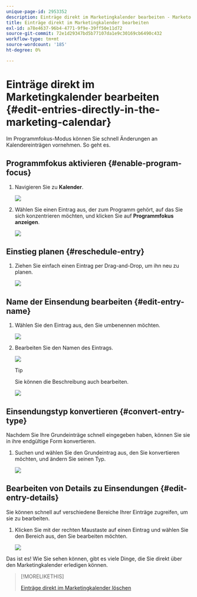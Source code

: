 ```yaml
---
unique-page-id: 2953352
description: Einträge direkt im Marketingkalender bearbeiten - Marketo Docs - Produktdokumentation
title: Einträge direkt im Marketingkalender bearbeiten
exl-id: a78e4637-96b4-4771-9f9e-39ff50e11d72
source-git-commit: 72e1d29347bd5b77107da1e9c30169cb6490c432
workflow-type: tm+mt
source-wordcount: '185'
ht-degree: 0%

---
```


# Einträge direkt im Marketingkalender bearbeiten {#edit-entries-directly-in-the-marketing-calendar}

Im Programmfokus-Modus können Sie schnell Änderungen an Kalendereinträgen vornehmen. So geht es.

## Programmfokus aktivieren {#enable-program-focus}

1. Navigieren Sie zu **Kalender**.

   ![](assets/2017-05-10-15-30-47-3.png)

1. Wählen Sie einen Eintrag aus, der zum Programm gehört, auf das Sie sich konzentrieren möchten, und klicken Sie auf **Programmfokus anzeigen**.

   ![](assets/image2014-10-20-13-3a16-3a7.png)

## Einstieg planen {#reschedule-entry}

1. Ziehen Sie einfach einen Eintrag per Drag-and-Drop, um ihn neu zu planen.

   ![](assets/image2014-10-20-13-3a16-3a18.png)

## Name der Einsendung bearbeiten {#edit-entry-name}

1. Wählen Sie den Eintrag aus, den Sie umbenennen möchten.

   ![](assets/image2014-10-20-13-3a16-3a31.png)

1. Bearbeiten Sie den Namen des Eintrags.

   ![](assets/image2014-10-20-13-3a16-3a42.png)

   >[!TIP]
   >
   >Sie können die Beschreibung auch bearbeiten.
   >
   >![](assets/image2014-10-20-13-3a16-3a56.png)

## Einsendungstyp konvertieren {#convert-entry-type}

Nachdem Sie Ihre Grundeinträge schnell eingegeben haben, können Sie sie in ihre endgültige Form konvertieren.

1. Suchen und wählen Sie den Grundeintrag aus, den Sie konvertieren möchten, und ändern Sie seinen Typ.

   ![](assets/image2014-10-20-13-3a18-3a38.png)

## Bearbeiten von Details zu Einsendungen {#edit-entry-details}

Sie können schnell auf verschiedene Bereiche Ihrer Einträge zugreifen, um sie zu bearbeiten.

1. Klicken Sie mit der rechten Maustaste auf einen Eintrag und wählen Sie den Bereich aus, den Sie bearbeiten möchten.

   ![](assets/image2014-10-20-13-3a18-3a48.png)

Das ist es! Wie Sie sehen können, gibt es viele Dinge, die Sie direkt über den Marketingkalender erledigen können.

>[!MORELIKETHIS]
>
>[Einträge direkt im Marketingkalender löschen](/help/marketo/product-docs/core-marketo-concepts/marketing-calendar/working-with-the-calendar/delete-entries-directly-in-the-marketing-calendar.md)
